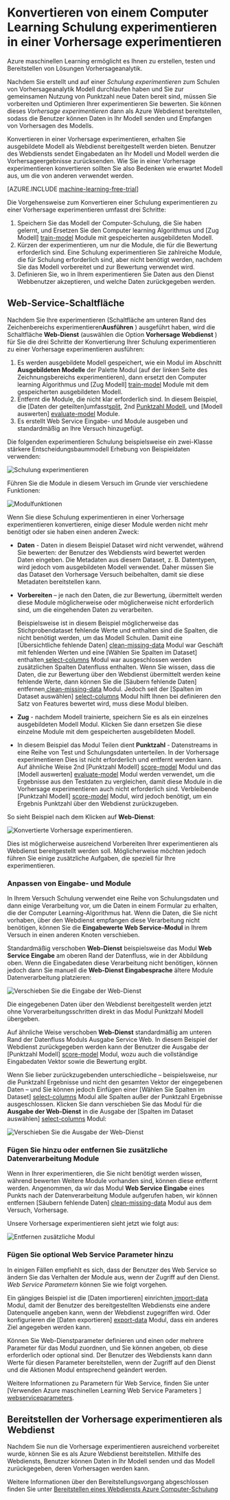 <properties
    pageTitle="Konvertieren von einem Computer Learning Schulung experimentieren in einer Vorhersage experimentieren | Microsoft Azure"
    description="Informationen zum Konvertieren von einem Computer Learning Schulung experimentieren, verwendet für Schulung Vorhersageanalytik Modell, um eine Vorhersage besser, die als Webdienst bereitgestellt werden kann."
    services="machine-learning"
    documentationCenter=""
    authors="garyericson"
    manager="jhubbard"
    editor="cgronlun"/>

<tags
    ms.service="machine-learning"
    ms.workload="data-services"
    ms.tgt_pltfrm="na"
    ms.devlang="na"
    ms.topic="article"
    ms.date="08/19/2016"
    ms.author="garye"/>

# <a name="convert-a-machine-learning-training-experiment-to-a-predictive-experiment"></a>Konvertieren von einem Computer Learning Schulung experimentieren in einer Vorhersage experimentieren

Azure maschinellen Learning ermöglicht es Ihnen zu erstellen, testen und Bereitstellen von Lösungen Vorhersageanalytik.

Nachdem Sie erstellt und auf einer *Schulung experimentieren* zum Schulen von Vorhersageanalytik Modell durchlaufen haben und Sie zur gemeinsamen Nutzung von Punktzahl neue Daten bereit sind, müssen Sie vorbereiten und Optimieren Ihrer experimentieren Sie bewerten. Sie können dieses *Vorhersage experimentieren* dann als Azure Webdienst bereitstellen, sodass die Benutzer können Daten in Ihr Modell senden und Empfangen von Vorhersagen des Modells.

Konvertieren in einer Vorhersage experimentieren, erhalten Sie ausgebildete Modell als Webdienst bereitgestellt werden bieten. Benutzer des Webdiensts sendet Eingabedaten an Ihr Modell und Modell werden die Vorhersageergebnisse zurücksenden. Wie Sie in einer Vorhersage experimentieren konvertieren sollten Sie also Bedenken wie erwartet Modell aus, um die von anderen verwendet werden.

[AZURE.INCLUDE [machine-learning-free-trial](../../includes/machine-learning-free-trial.md)]

Die Vorgehensweise zum Konvertieren einer Schulung experimentieren zu einer Vorhersage experimentieren umfasst drei Schritte:

1.  Speichern Sie das Modell der Computer-Schulung, die Sie haben gelernt, und Ersetzen Sie den Computer learning Algorithmus und [Zug Modell] [ train-model] Module mit gespeicherten ausgebildeten Modell.
2.  Kürzen der experimentieren, um nur die Module, die für die Bewertung erforderlich sind. Eine Schulung experimentieren Sie zahlreiche Module, die für Schulung erforderlich sind, aber nicht benötigt werden, nachdem Sie das Modell vorbereitet und zur Bewertung verwendet wird.
3.  Definieren Sie, wo in Ihrem experimentieren Sie Daten aus den Dienst Webbenutzer akzeptieren, und welche Daten zurückgegeben werden.

## <a name="set-up-web-service-button"></a>Web-Service-Schaltfläche

Nachdem Sie Ihre experimentieren (Schaltfläche am unteren Rand des Zeichenbereichs experimentieren**Ausführen** ) ausgeführt haben, wird die Schaltfläche **Web-Dienst** (auswählen die Option **Vorhersage Webdienst** ) für Sie die drei Schritte der Konvertierung Ihrer Schulung experimentieren zu einer Vorhersage experimentieren ausführen:

1.  Es werden ausgebildete Modell gespeichert, wie ein Modul im Abschnitt **Ausgebildeten Modelle** der Palette Modul (auf der linken Seite des Zeichnungsbereichs experimentieren), dann ersetzt den Computer learning Algorithmus und [Zug Modell] [ train-model] Module mit dem gespeicherten ausgebildeten Modell.
2.  Entfernt die Module, die nicht klar erforderlich sind. In diesem Beispiel, die [Daten der geteilten]umfasst[split], 2nd [Punktzahl Modell][score-model], und [Modell auswerten] [ evaluate-model] Module.
3.  Es erstellt Web Service Eingabe- und Module ausgeben und standardmäßig an Ihre Versuch hinzugefügt.

Die folgenden experimentieren Schulung beispielsweise ein zwei-Klasse stärkere Entscheidungsbaummodell Erhebung von Beispieldaten verwenden:

![Schulung experimentieren][figure1]

Führen Sie die Module in diesem Versuch im Grunde vier verschiedene Funktionen:

![Modulfunktionen][figure2]

Wenn Sie diese Schulung experimentieren in einer Vorhersage experimentieren konvertieren, einige dieser Module werden nicht mehr benötigt oder sie haben einen anderen Zweck:

- **Daten** - Daten in diesem Beispiel Dataset wird nicht verwendet, während Sie bewerten: der Benutzer des Webdiensts wird bewertet werden Daten eingeben. Die Metadaten aus diesem Dataset, z. B. Datentypen, wird jedoch vom ausgebildeten Modell verwendet. Daher müssen Sie das Dataset den Vorhersage Versuch beibehalten, damit sie diese Metadaten bereitstellen kann.

- **Vorbereiten** – je nach den Daten, die zur Bewertung, übermittelt werden diese Module möglicherweise oder möglicherweise nicht erforderlich sind, um die eingehenden Daten zu verarbeiten.

    Beispielsweise ist in diesem Beispiel möglicherweise das Stichprobendataset fehlende Werte und enthalten sind die Spalten, die nicht benötigt werden, um das Modell Schulen. Damit eine [Übersichtliche fehlende Daten] [ clean-missing-data] Modul war Geschäft mit fehlenden Werten und eine [Wählen Sie Spalten im Dataset] enthalten[ select-columns] Modul war ausgeschlossen werden zusätzlichen Spalten Datenfluss enthalten. Wenn Sie wissen, dass die Daten, die zur Bewertung über den Webdienst übermittelt werden keine fehlende Werte, dann können Sie die [Säubern fehlende Daten] entfernen[ clean-missing-data] Modul. Jedoch seit der [Spalten im Dataset auswählen] [ select-columns] Modul hilft Ihnen bei definieren den Satz von Features bewertet wird, muss diese Modul bleiben.

- **Zug** - nachdem Modell trainierte, speichern Sie es als ein einzelnes ausgebildeten Modell Modul. Klicken Sie dann ersetzen Sie diese einzelne Module mit dem gespeicherten ausgebildeten Modell.

- In diesem Beispiel das Modul Teilen dient **Punktzahl** - Datenstreams in eine Reihe von Test und Schulungsdaten unterteilen. In der Vorhersage experimentieren Dies ist nicht erforderlich und entfernt werden kann. Auf ähnliche Weise 2nd [Punktzahl Modell] [ score-model] Modul und das [Modell auswerten] [ evaluate-model] Modul werden verwendet, um die Ergebnisse aus den Testdaten zu vergleichen, damit diese Module in die Vorhersage experimentieren auch nicht erforderlich sind. Verbleibende [Punktzahl Modell] [ score-model] Modul, wird jedoch benötigt, um ein Ergebnis Punktzahl über den Webdienst zurückzugeben.

So sieht Beispiel nach dem Klicken auf **Web-Dienst**:

![Konvertierte Vorhersage experimentieren.][figure3]

Dies ist möglicherweise ausreichend Vorbereiten Ihrer experimentieren als Webdienst bereitgestellt werden soll. Möglicherweise möchten jedoch führen Sie einige zusätzliche Aufgaben, die speziell für Ihre experimentieren.

### <a name="adjust-input-and-output-modules"></a>Anpassen von Eingabe- und Module

In Ihrem Versuch Schulung verwendet eine Reihe von Schulungsdaten und dann einige Verarbeitung vor, um die Daten in einem Formular zu erhalten, die der Computer Learning-Algorithmus hat. Wenn die Daten, die Sie nicht vorhaben, über den Webdienst empfangen diese Verarbeitung nicht benötigen, können Sie die **Eingabewerte Web Service-Modul** in Ihrem Versuch in einen anderen Knoten verschieben.

Standardmäßig verschoben **Web-Dienst** beispielsweise das Modul **Web Service Eingabe** am oberen Rand der Datenfluss, wie in der Abbildung oben. Wenn die Eingabedaten diese Verarbeitung nicht benötigen, können jedoch dann Sie manuell die **Web-Dienst Eingabesprache** ältere Module Datenverarbeitung platzieren:

![Verschieben Sie die Eingabe der Web-Dienst][figure4]

Die eingegebenen Daten über den Webdienst bereitgestellt werden jetzt ohne Vorverarbeitungsschritten direkt in das Modul Punktzahl Modell übergeben.

Auf ähnliche Weise verschoben **Web-Dienst** standardmäßig am unteren Rand der Datenfluss Moduls Ausgabe Service Web. In diesem Beispiel der Webdienst zurückgegeben werden kann der Benutzer die Ausgabe der [Punktzahl Modell] [ score-model] Modul, wozu auch die vollständige Eingabedaten Vektor sowie die Bewertung ergibt.

Wenn Sie lieber zurückzugebenden unterschiedliche – beispielsweise, nur die Punktzahl Ergebnisse und nicht den gesamten Vektor der eingegebenen Daten – und Sie können jedoch Einfügen einer [Wählen Sie Spalten im Dataset] [ select-columns] Modul alle Spalten außer der Punktzahl Ergebnisse ausgeschlossen. Klicken Sie dann verschieben Sie das Modul für die **Ausgabe der Web-Dienst** in die Ausgabe der [Spalten im Dataset auswählen] [ select-columns] Modul:

![Verschieben Sie die Ausgabe der Web-Dienst][figure5]

### <a name="add-or-remove-additional-data-processing-modules"></a>Fügen Sie hinzu oder entfernen Sie zusätzliche Datenverarbeitung Module

Wenn in Ihrer experimentieren, die Sie nicht benötigt werden wissen, während bewerten Weitere Module vorhanden sind, können diese entfernt werden. Angenommen, da wir das Modul **Web Service Eingabe** eines Punkts nach der Datenverarbeitung Module aufgerufen haben, wir können entfernen [Säubern fehlende Daten] [ clean-missing-data] Modul aus dem Versuch, Vorhersage.

Unsere Vorhersage experimentieren sieht jetzt wie folgt aus:

![Entfernen zusätzliche Modul][figure6]

### <a name="add-optional-web-service-parameters"></a>Fügen Sie optional Web Service Parameter hinzu

In einigen Fällen empfiehlt es sich, dass der Benutzer des Web Service so ändern Sie das Verhalten der Module aus, wenn der Zugriff auf den Dienst. *Web Service Parametern* können Sie wie folgt vorgehen.

Ein gängiges Beispiel ist die [Daten importieren] einrichten[ import-data] Modul, damit der Benutzer des bereitgestellten Webdiensts eine andere Datenquelle angeben kann, wenn der Webdienst zugegriffen wird. Oder konfigurieren die [Daten exportieren] [ export-data] Modul, dass ein anderes Ziel angegeben werden kann.

Können Sie Web-Dienstparameter definieren und einen oder mehrere Parameter für das Modul zuordnen, und Sie können angeben, ob diese erforderlich oder optional sind. Der Benutzer des Webdiensts kann dann Werte für diesen Parameter bereitstellen, wenn der Zugriff auf den Dienst und die Aktionen Modul entsprechend geändert werden.

Weitere Informationen zu Parametern für Web Service, finden Sie unter [Verwenden Azure maschinellen Learning Web Service Parameters ] [ webserviceparameters].

[webserviceparameters]: machine-learning-web-service-parameters.md


## <a name="deploy-the-predictive-experiment-as-a-web-service"></a>Bereitstellen der Vorhersage experimentieren als Webdienst

Nachdem Sie nun die Vorhersage experimentieren ausreichend vorbereitet wurde, können Sie es als Azure Webdienst bereitstellen. Mithilfe des Webdiensts, Benutzer können Daten in Ihr Modell senden und das Modell zurückgegeben, deren Vorhersagen werden kann.

Weitere Informationen über den Bereitstellungsvorgang abgeschlossen finden Sie unter [Bereitstellen eines Webdiensts Azure Computer-Schulung][deploy]

[deploy]: machine-learning-publish-a-machine-learning-web-service.md


<!-- Images -->
[figure1]:./media/machine-learning-convert-training-experiment-to-scoring-experiment/figure1.png
[figure2]:./media/machine-learning-convert-training-experiment-to-scoring-experiment/figure2.png
[figure3]:./media/machine-learning-convert-training-experiment-to-scoring-experiment/figure3.png
[figure4]:./media/machine-learning-convert-training-experiment-to-scoring-experiment/figure4.png
[figure5]:./media/machine-learning-convert-training-experiment-to-scoring-experiment/figure5.png
[figure6]:./media/machine-learning-convert-training-experiment-to-scoring-experiment/figure6.png


<!-- Module References -->
[clean-missing-data]: https://msdn.microsoft.com/library/azure/d2c5ca2f-7323-41a3-9b7e-da917c99f0c4/
[evaluate-model]: https://msdn.microsoft.com/library/azure/927d65ac-3b50-4694-9903-20f6c1672089/
[select-columns]: https://msdn.microsoft.com/library/azure/1ec722fa-b623-4e26-a44e-a50c6d726223/
[import-data]: https://msdn.microsoft.com/library/azure/4e1b0fe6-aded-4b3f-a36f-39b8862b9004/
[score-model]: https://msdn.microsoft.com/library/azure/401b4f92-e724-4d5a-be81-d5b0ff9bdb33/
[split]: https://msdn.microsoft.com/library/azure/70530644-c97a-4ab6-85f7-88bf30a8be5f/
[train-model]: https://msdn.microsoft.com/library/azure/5cc7053e-aa30-450d-96c0-dae4be720977/
[export-data]: https://msdn.microsoft.com/library/azure/7a391181-b6a7-4ad4-b82d-e419c0d6522c/
